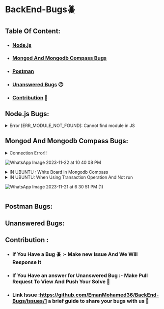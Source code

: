 # BackEnd-Bugs🪲

## Table Of Content:

- ### [Node.js](#nodejs-bugs)

- ### [Mongod And Mongodb Compass Bugs](#mongod-and-mongodb-compass-bugs)

- ### [Postman](#postman-bugs)

- ### [Unanswered Bugs](#unanswered-bugs) ☹️

- ### [Contribution](#contribution--1) 🤗

## Node.js Bugs:

<details>
      <summary>
      Error [ERR_MODULE_NOT_FOUND]: Cannot find module in JS
      </summary>
  
      
      when you set the "type" attribute to "module" in your package. json file:
  ### Issue:
  The file extension is required when importing.
  
  ### Solution:
  Use the correct file extension when importing.
  
  #### Incorrect:
  ```javascript
  import { sum } from './another-file';
  ```
  
  #### Correct:
  ```javascript
  import { sum } from './another-file.js';
  ```
  
</details>
  

## Mongod And Mongodb Compass Bugs:

<details>
  
  <summary>  
  Connection Error!!
    
  ![WhatsApp Image 2023-11-22 at 10 40 08 PM](https://github.com/EmanMohamed36/BackEnd-Bugs/assets/74449080/8cb4ef73-c407-4719-999e-a78d998d34ff)

  </summary>
  
  ### Windows:
  - Press the Windows + R
  - Type `services.msc` and hit Enter
  - Search `MongoDB.exe`, right-click on it, and select Start

### Ubuntu:

- Make sure `mongod` is running successfully: `mongod`
- Start `mongod` and make it active:
```bash
sudo systemctl start mongod
````
</details>

<details>
    <summary>
    IN UBUNTU : White Board in Mongodb Compass
    </summary>
    
### Issue:
  The problem is with the MongoDB Compass version.

### Solution:

```bash
wget https://downloads.mongodb.com/compass/mongodb-compass_1.39.3_amd64.deb
```

```bash
sudo dpkg -i mongodb-compass_1.39.3_amd64.deb
```

```bash
mongodb-compass
```

</details>
<details>
  <summary>
  IN UBUNTU: When Using Transaction Operation And Not run
    
  ![WhatsApp Image 2023-11-21 at 6 30 51 PM (1)](https://github.com/EmanMohamed36/BackEnd-Bugs/assets/74449080/b41d5cc0-4f09-496a-ad4a-10dbdbe08ab9)


  
  </summary>

### Solution:

  ```bash
  sudo apt-get install libkrb5-dev  
  ```
  ```bash
  npm install run-rs -g
  ```
  ```bash
  sudo systemctl stop mongod
  ```
  ```bash
  run-rs -v 4.0.0 --shell
  ```

</details>


## Postman Bugs:

## Unanswered Bugs:

## Contribution :

- ### If You Have a Bug 🪲 :- Make new Issue And We Will Response It
- ### If You Have an answer for Unanswered Bug :- Make Pull Request To View And Push Your Solve 💪
- ### Link Issue :https://github.com/EmanMohamed36/BackEnd-Bugs/issues/1 a brief guide to share your bugs with us 🤗
